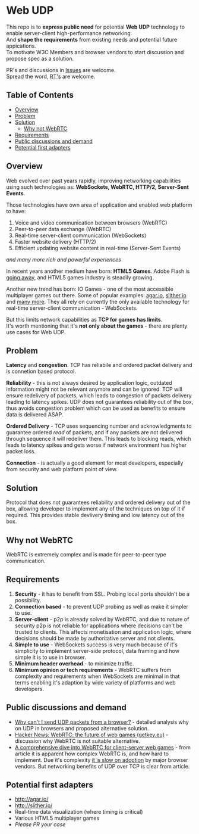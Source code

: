 # Web UDP

This repo is to **express public need** for potential **Web UDP** technology to enable server-client high-performance networking.  
And **shape the requirements** from existing needs and potential future appications.  
To motivate W3C Members and browser vendors to start discussion and propose spec as a solution.

PR's and discussions in [Issues](https://github.com/Maksims/web-udp-public/issues) are welcome.  
Spread the word, [RT's](https://twitter.com/mrmaxm/status/890256659607584768) are welcome.

## Table of Contents

- [Overview](#overview)
- [Problem](#problem)
- [Solution](#solution)
  - [Why not WebRTC](#why-not-webrtc)
- [Requirements](#requirements)
- [Public discussions and demand](#public-discussions-and-demand)
- [Potential first adapters](#potential-first-adapters)

## Overview

Web evolved over past years rapidly, improving networking capabilities using such technologies as: **WebSockets, WebRTC, HTTP/2, Server-Sent Events**.

Those technologies have own area of application and enabled web platform to have:
1. Voice and video communication between browsers (WebRTC)
2. Peer-to-peer data exchange (WebRTC)
3. Real-time server-client communication (WebSockets)
4. Faster website delivery (HTTP/2)
5. Efficient updating website content in real-time (Server-Sent Events)

*and many more rich and powerful experiences*

In recent years another medium have born: **HTML5 Games**. Adobe Flash is [going away](https://blogs.adobe.com/conversations/2017/07/adobe-flash-update.html), and HTML5 games industry is steadily growing.

Another new trend has born: IO Games - one of the most accessible multiplayer games out there. Some of popular examples: [agar.io](http://agar.io/), [slither.io](http://slither.io/) and [many more](http://iogames.space/). They all rely on currently the only available technology for real-time server-client communication - WebSockets.

But this limits network capabilities as **TCP for games has limits**.  
It's worth mentioning that it's **not only about the games** - there are plenty use cases for Web UDP.

## Problem

**Latency** and **congestion**. TCP has reliabile and ordered packet delivery and is connetion based protocol.

**Reliability** - this is not always desired by application logic, outdated information might not be relevant anymore and can be ignored. TCP will ensure redelivery of packets, which leads to congestion of packets delivery leading to latency spikes. UDP does not guarantees reliability out of the box, thus avoids congestion problem which can be used as benefits to ensure data is delivered ASAP.

**Ordered Delivery** - TCP uses sequencing number and acknowledgments to guarantee ordered *read* of packets, and if any packets are not delivered through sequence it will redeliver them. This leads to blocking reads, which leads to latency spikes and gets worse if network environment has higher packet loss.

**Connection** - is actually a good element for most developers, especially from security and web platform point of view.

## Solution

Protocol that does not guarantees reliability and ordered delivery out of the box, allowing developer to implement any of the techniques on top of it if required. This provides stable devlivery timing and low latency out of the box.

## Why not WebRTC

WebRTC is extremely complex and is made for peer-to-peer type communication.

## Requirements

1. **Security** - it has to benefit from SSL. Probing local ports shouldn't be a possibility.
2. **Connection based** - to prevent UDP probing as well as make it simpler to use.
3. **Server-client** - p2p is already solved by WebRTC, and due to nature of security p2p is not reliable for applications where decisions can't be trusted to clients. This affects monetisation and application logic, where decisions should be made by authoritative server and not clients.
4. **Simple to use** - WebSockets success is very much because of it's simplicity to implement server-side protocol, data framing and how simple it is to use in browser.
5. **Minimum header overhead** - to minimize traffic.
6. **Minimum opinion or tech requirements** - WebRTC suffers from complexity and requirements when WebSockets are minimal in that terms enabling it's adaption by wide variety of platforms and web developers.

## Public discussions and demand

- [Why can't I send UDP packets from a browser?](https://new.gafferongames.com/post/why_cant_i_send_udp_packets_from_a_browser/) - detailed analysis why on UDP in browsers and proposed alternative solution.
- [Hacker News: WebRTC: the future of web games (getkey.eu)](https://news.ycombinator.com/item?id=13264952) - discussion why WebRTC is not suitable alternative.
- [A comprehensive dive into WebRTC for client-server web games](http://blog.brkho.com/2017/03/15/dive-into-client-server-web-games-webrtc/) - from article it is apparent how complex WebRTC is, and how hard to implement. Due it's complexity [it is slow on adoption](http://caniuse.com/#feat=rtcpeerconnection) by major browser vendors. But networking benefits of UDP over TCP is clear from article.

## Potential first adapters

- http://agar.io/
- http://slither.io/
- Real-time data visualization (where timing is critical)
- Various HTML5 multiplayer games
- *Please PR your case*
